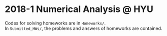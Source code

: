 # 2018-1 Numerical Analysis @ HYU

Codes for solving homeworks are in `Homeworks/`.\
In `Submitted_HWs/`, the problems and answers of homeworks are contained.
